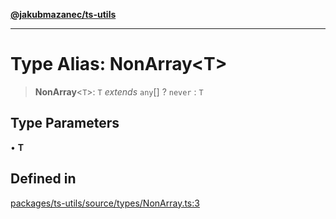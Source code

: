 [**@jakubmazanec/ts-utils**](../README.md)

---

# Type Alias: NonArray\<T\>

> **NonArray**\<`T`\>: `T` _extends_ `any`[] ? `never` : `T`

## Type Parameters

• **T**

## Defined in

[packages/ts-utils/source/types/NonArray.ts:3](https://github.com/jakubmazanec/tools/blob/077fa4993ebe623b1c463499cc41912353ae6eb1/packages/ts-utils/source/types/NonArray.ts#L3)
